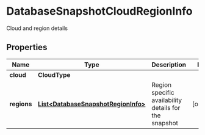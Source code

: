 

# DatabaseSnapshotCloudRegionInfo

Cloud and region details

## Properties

Name | Type | Description | Notes
------------ | ------------- | ------------- | -------------
**cloud** | **CloudType** |  | 
**regions** | [**List&lt;DatabaseSnapshotRegionInfo&gt;**](DatabaseSnapshotRegionInfo.md) | Region specific availability details for the snapshot |  [optional]



